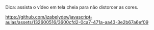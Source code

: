Dica: assista o vídeo em tela cheia para não distorcer as cores.

https://github.com/izabelydev/javascript-aulas/assets/132600516/3600cfd2-0ca7-471a-aa43-3e2b67a6ef09

